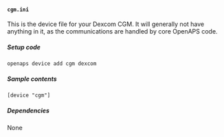 #### `cgm.ini`
This is the device file for your Dexcom CGM.  It will generally not have anything in it, as the communications are handled by core OpenAPS code.
##### Setup code
`openaps device add cgm dexcom`
##### Sample contents
`[device "cgm"]`
##### Dependencies
None
